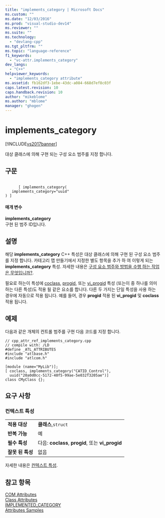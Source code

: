 ```yaml
---
title: "implements_category | Microsoft Docs"
ms.custom: ""
ms.date: "12/03/2016"
ms.prod: "visual-studio-dev14"
ms.reviewer: ""
ms.suite: ""
ms.technology: 
  - "devlang-cpp"
ms.tgt_pltfrm: ""
ms.topic: "language-reference"
f1_keywords: 
  - "vc-attr.implements_category"
dev_langs: 
  - "C++"
helpviewer_keywords: 
  - "implements_category attribute"
ms.assetid: fb162df3-1ebe-43dc-a084-668d7ef8c03f
caps.latest.revision: 10
caps.handback.revision: 10
author: "mikeblome"
ms.author: "mblome"
manager: "ghogen"
---
```

# implements_category
[!INCLUDE[vs2017banner](../assembler/inline/includes/vs2017banner.md)]

대상 클래스에 의해 구현 되는 구성 요소 범주를 지정 합니다.  
  
## 구문  
  
```  
  
      [ implements_category(  
   implements_category="uuid"  
) ]  
```  
  
#### 매개 변수  
 **implements\_category**  
 구현 된 범주 ID입니다.  
  
## 설명  
 해당  **implements\_category** C\+\+ 특성은 대상 클래스에 의해 구현 된 구성 요소 범주를 지정 합니다.  카테고리 맵 만들기에서 지정한 별도 항목을 추가 하 여 이렇게 되는  **implements\_category** 특성.  자세한 내용은  [구성 요소 범주와 방법을 수행 하는 작업은 무엇입니까?](http://msdn.microsoft.com/library/windows/desktop/ms694322).  
  
 필요로 하는이 특성에  [coclass](../windows/coclass.md),  [progid](../windows/progid.md), 또는  [vi\_progid](../windows/vi-progid.md) 특성 \(또는이 중 하나를 의미 하는 다른 특성\)도 적용 될 같은 요소를 합니다.  다른 두 가지는 단일 특성을 사용 하는 경우에 자동으로 적용 됩니다.  예를 들어, 경우  **progid** 적용 된  **vi\_progid** 및  **coclass** 적용 됩니다.  
  
## 예제  
 다음과 같은 개체의 컨트롤 범주를 구현 다음 코드를 지정 합니다.  
  
```  
// cpp_attr_ref_implements_category.cpp  
// compile with: /LD  
#define _ATL_ATTRIBUTES  
#include "atlbase.h"  
#include "atlcom.h"  
  
[module (name="MyLib")];  
[ coclass, implements_category("CATID_Control"),  
  uuid("20a0d0cc-5172-40f5-99ae-5e032f3205ae")]  
class CMyClass {};  
```  
  
## 요구 사항  
  
### 컨텍스트 특성  
  
|||  
|-|-|  
|**적용 대상**|**클래스**,`struct`|  
|**반복 가능**|예|  
|**필수 특성**|다음:  **coclass**,  **progid**, 또는  **vi\_progid**|  
|**잘못 된 특성**|없음|  
  
 자세한 내용은  [컨텍스트 특성](../windows/attribute-contexts.md).  
  
## 참고 항목  
 [COM Attributes](../windows/com-attributes.md)   
 [Class Attributes](../windows/class-attributes.md)   
 [IMPLEMENTED\_CATEGORY](../Topic/IMPLEMENTED_CATEGORY.md)   
 [Attributes Samples](http://msdn.microsoft.com/ko-kr/558ebdb2-082f-44dc-b442-d8d33bf7bdb8)